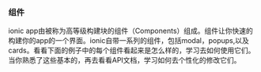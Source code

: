 ### 组件

ionic app由被称为高等级构建块的组件（Components）组成。组件让你快速的构建你的app的一个界面。ionic自带一系列的组件，包括modal，popups,以及cards。看看下面的例子中的每个组件看起来是怎么样的，学习去如何使用它们。当你熟悉了这些基本的，再去看看API文档，学习如何去个性化的修改它们。